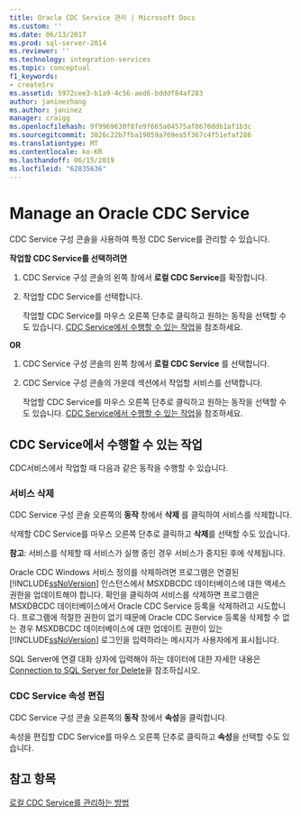 ```yaml
---
title: Oracle CDC Service 관리 | Microsoft Docs
ms.custom: ''
ms.date: 06/13/2017
ms.prod: sql-server-2014
ms.reviewer: ''
ms.technology: integration-services
ms.topic: conceptual
f1_keywords:
- createSrv
ms.assetid: 5972cee3-b1a9-4c56-aed6-bdddf84af283
author: janinezhang
ms.author: janinez
manager: craigg
ms.openlocfilehash: 9f9969630f8fe9f665a04575af8670ddb1af1b3c
ms.sourcegitcommit: 3026c22b7fba19059a769ea5f367c4f51efaf286
ms.translationtype: MT
ms.contentlocale: ko-KR
ms.lasthandoff: 06/15/2019
ms.locfileid: "62835636"
---
```

# <a name="manage-an-oracle-cdc-service"></a>Manage an Oracle CDC Service
  CDC Service 구성 콘솔을 사용하여 특정 CDC Service를 관리할 수 있습니다.  
  
 **작업할 CDC Service를 선택하려면**  
  
1.  CDC Service 구성 콘솔의 왼쪽 창에서 **로컬 CDC Service**를 확장합니다.  
  
2.  작업할 CDC Service를 선택합니다.  
  
     작업할 CDC Service를 마우스 오른쪽 단추로 클릭하고 원하는 동작을 선택할 수도 있습니다. [CDC Service에서 수행할 수 있는 작업](manage-an-oracle-cdc-service.md#BKMK_WhatcandowithCDCService)을 참조하세요.  
  
 **OR**  
  
1.  CDC Service 구성 콘솔의 왼쪽 창에서 **로컬 CDC Service** 를 선택합니다.  
  
2.  CDC Service 구성 콘솔의 가운데 섹션에서 작업할 서비스를 선택합니다.  
  
     작업할 CDC Service를 마우스 오른쪽 단추로 클릭하고 원하는 동작을 선택할 수도 있습니다. [CDC Service에서 수행할 수 있는 작업](manage-an-oracle-cdc-service.md#BKMK_WhatcandowithCDCService)을 참조하세요.  
  
##  <a name="BKMK_WhatcandowithCDCService"></a> CDC Service에서 수행할 수 있는 작업  
 CDC서비스에서 작업할 때 다음과 같은 동작을 수행할 수 있습니다.  
  
### <a name="delete-the-service"></a>서비스 삭제  
 CDC Service 구성 콘솔 오른쪽의 **동작** 창에서 **삭제** 를 클릭하여 서비스를 삭제합니다.  
  
 삭제할 CDC Service를 마우스 오른쪽 단추로 클릭하고 **삭제**를 선택할 수도 있습니다.  
  
 **참고**: 서비스를 삭제할 때 서비스가 실행 중인 경우 서비스가 중지된 후에 삭제됩니다.  
  
 Oracle CDC Windows 서비스 정의를 삭제하려면 프로그램은 연결된 [!INCLUDE[ssNoVersion](../../includes/ssnoversion-md.md)] 인스턴스에서 MSXDBCDC 데이터베이스에 대한 액세스 권한을 업데이트해야 합니다. 확인을 클릭하여 서비스를 삭제하면 프로그램은 MSXDBCDC 데이터베이스에서 Oracle CDC Service 등록을 삭제하려고 시도합니다. 프로그램에 적절한 권한이 없기 때문에 Oracle CDC Service 등록을 삭제할 수 없는 경우 MSXDBCDC 데이터베이스에 대한 업데이트 권한이 있는 [!INCLUDE[ssNoVersion](../../includes/ssnoversion-md.md)] 로그인을 입력하라는 메시지가 사용자에게 표시됩니다.  
  
 SQL Server에 연결 대화 상자에 입력해야 하는 데이터에 대한 자세한 내용은 [Connection to SQL Server for Delete](connection-to-sql-server-for-delete.md)을 참조하십시오.  
  
### <a name="edit-the-cdc-service-properties"></a>CDC Service 속성 편집  
 CDC Service 구성 콘솔 오른쪽의 **동작** 창에서 **속성**을 클릭합니다.  
  
 속성을 편집할 CDC Service를 마우스 오른쪽 단추로 클릭하고 **속성**을 선택할 수도 있습니다.  
  
## <a name="see-also"></a>참고 항목  
 [로컬 CDC Service를 관리하는 방법](how-to-manage-a-local-cdc-service.md)  
